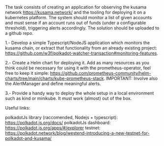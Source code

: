 The task consists of creating an application for observing the kusama network https://kusama.network/ and the tooling for deploying it on a kubernetes platform. The system should monitor a list of given accounts and must sense if an account runs out of funds (under a configurable threshold), triggering alerts accordingly.
The solution should be uploaded to a github repo.

1.- Develop a simple Typescript/NodeJS application which monitors the kusama chain, or extract that functionality from an already existing project: https://github.com/w3f/polkadot-watcher-transaction#monitoring-features.

2.- Create a Helm chart for deploying it. Add as many resources as you think could be necessary for using it with the prometheus-operator, feel free to keep it simple: https://github.com/prometheus-community/helm-charts/tree/main/charts/kube-prometheus-stack.
IMPORTANT: Involve also the AlertManager and define meaningful alerts.

3.- Provide a handy way to deploy the whole setup in a local environment such as kind or minikube. It must work (almost) out of the box.

Useful links:

polkadotJs library (raccomended, Nodejs + typescript): https://polkadot.js.org/docs/
polkadotJs dashboard: https://polkadot.js.org/apps/#/explorer
testnet: https://polkadot.network/blog/westend-introducing-a-new-testnet-for-polkadot-and-kusama/
